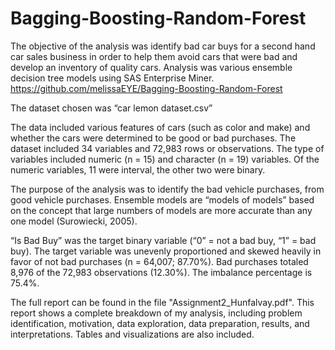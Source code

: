 # Bagging-Boosting-Random-Forest
The objective of the analysis was identify bad car buys for a second hand car sales business in order to help them avoid cars that were bad and develop an inventory of quality cars. Analysis was various ensemble decision tree models using SAS Enterprise Miner. https://github.com/melissaEYE/Bagging-Boosting-Random-Forest

The dataset chosen was “car lemon dataset.csv” 

The data included various features of cars (such as color and make) and whether the cars were determined to be good or bad purchases. The dataset included 34 variables and 72,983 rows or observations. The type of variables included numeric (n = 15) and character (n = 19) variables. Of the numeric variables, 11 were interval, the other two were binary. 

The purpose of the analysis was to identify the bad vehicle purchases, from good vehicle purchases.  Ensemble models are “models of models” based on the concept that large numbers of models are more accurate than any one model (Surowiecki, 2005). 

“Is Bad Buy” was the target binary variable (“0” = not a bad buy, “1” = bad buy).  The target variable was unevenly proportioned and skewed heavily in favor of not bad purchases (n = 64,007; 87.70%). Bad purchases totaled 8,976 of the 72,983 observations (12.30%). The imbalance percentage is 75.4%.

The full report can be found in the file "Assignment2_Hunfalvay.pdf". This report shows a complete breakdown of my analysis, including problem identification, motivation, data exploration, data preparation, results, and interpretations. Tables and visualizations are also included.


